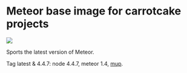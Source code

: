 # Meteor base image for carrotcake projects

[![](https://images.microbadger.com/badges/image/valudio/meteorbase.svg)](https://microbadger.com/images/valudio/meteorbase)

Sports the latest version of Meteor.

Tag latest & 4.4.7: node 4.4.7, meteor 1.4, [mup](https://github.com/kadirahq/meteor-up).
